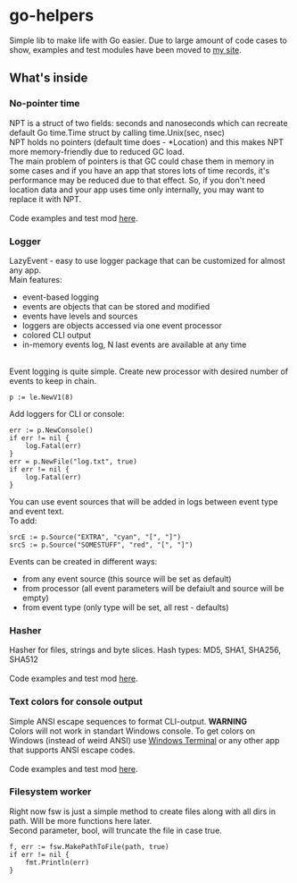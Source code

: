 # go-helpers
Simple lib to make life with Go easier. Due to large amount of code cases to show, examples and test modules have been moved to [my site](https://lazybark.dev).

## What's inside


### No-pointer time

NPT is a struct of two fields: seconds and nanoseconds which can recreate default Go time.Time struct by calling time.Unix(sec, nsec) <br>
NPT holds no pointers (default time does - \*Location) and this makes NPT more memory-friendly due to reduced GC load. <br>
The main problem of pointers is that GC could chase them in memory in some cases and if you have an app that stores lots of time records, it's performance may be reduced due to that effect. So, if you don't need location data and your app uses time only internally, you may want to replace it with NPT.<br>
<br>
Code examples and test mod [here](https://lazybark.dev/go-helpers/#npt).

### Logger

LazyEvent - easy to use logger package that can be customized for almost any app. <br>
Main features:
* event-based logging
* events are objects that can be stored and modified
* events have levels and sources
* loggers are objects accessed via one event processor
* colored CLI output
* in-memory events log, N last events are available at any time
<br>
Event logging is quite simple.
Create new processor with desired number of events to keep in chain.

```
p := le.NewV1(8)
```

Add loggers for CLI or console: <br>

```
err := p.NewConsole()
if err != nil {
	log.Fatal(err)
}
err = p.NewFile("log.txt", true)
if err != nil {
	log.Fatal(err)
}
```
You can use event sources that will be added in logs between event type and event text.<br>
To add:

```
srcE := p.Source("EXTRA", "cyan", "[", "]")
srcS := p.Source("SOMESTUFF", "red", "[", "]")
```

Events can be created in different ways:
* from any event source (this source will be set as default)
* from processor (all event parameters will be defaiult and source will be empty)
* from event type (only type will be set, all rest - defaults)


### Hasher

Hasher for files, strings and byte slices. Hash types: MD5, SHA1, SHA256, SHA512<br>
<br>
Code examples and test mod [here](https://lazybark.dev/go-helpers/#hasher).

### Text colors for console output

Simple ANSI escape sequences to format CLI-output.
**WARNING**
<br>
Colors will not work in standart Windows console. To get colors on Windows (instead of weird ANSI) use [Windows Terminal](https://docs.microsoft.com/en-us/windows/terminal/install) or any other app that supports ANSI escape codes.
<br><br>
Code examples and test mod [here](https://lazybark.dev/go-helpers/#clf).

### Filesystem worker

Right now fsw is just a simple method to create files along with all dirs in path. Will be more functions here later.<br>
Second parameter, bool, will truncate the file in case true.<br>
```
f, err := fsw.MakePathToFile(path, true)
if err != nil {
    fmt.Println(err)
}
```


